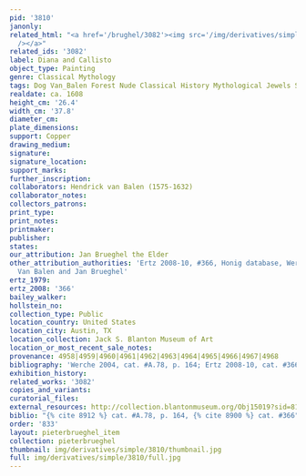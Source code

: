 ```yaml
---
pid: '3810'
janonly: 
related_html: "<a href='/brughel/3082'><img src='/img/derivatives/simple/3082/thumbnail.jpg'
  /></a>"
related_ids: '3082'
label: Diana and Callisto
object_type: Painting
genre: Classical Mythology
tags: Dog Van_Balen Forest Nude Classical History Mythological Jewels Shells
realdate: ca. 1608
height_cm: '26.4'
width_cm: '37.8'
diameter_cm: 
plate_dimensions: 
support: Copper
drawing_medium: 
signature: 
signature_location: 
support_marks: 
further_inscription: 
collaborators: Hendrick van Balen (1575-1632)
collaborator_notes: 
collectors_patrons: 
print_type: 
print_notes: 
printmaker: 
publisher: 
states: 
our_attribution: Jan Brueghel the Elder
other_attribution_authorities: 'Ertz 2008-10, #366, Honig database, Werche 2004 as
  Van Balen and Jan Brueghel'
ertz_1979: 
ertz_2008: '366'
bailey_walker: 
hollstein_no: 
collection_type: Public
location_country: United States
location_city: Austin, TX
location_collection: Jack S. Blanton Museum of Art
location_or_most_recent_sale_notes: 
provenance: 4958|4959|4960|4961|4962|4963|4964|4965|4966|4967|4968
bibliography: 'Werche 2004, cat. #A.78, p. 164; Ertz 2008-10, cat. #366'
exhibition_history: 
related_works: '3082'
copies_and_variants: 
curatorial_files: 
external_resources: http://collection.blantonmuseum.org/Obj15019?sid=814085&x=12124692
biblio: "{% cite 8912 %} cat. #A.78, p. 164, {% cite 8900 %} cat. #366"
order: '833'
layout: pieterbrueghel_item
collection: pieterbrueghel
thumbnail: img/derivatives/simple/3810/thumbnail.jpg
full: img/derivatives/simple/3810/full.jpg
---
```

